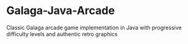 # Galaga-Java-Arcade
Classic Galaga arcade game implementation in Java with progressive difficulty levels and authentic retro graphics
